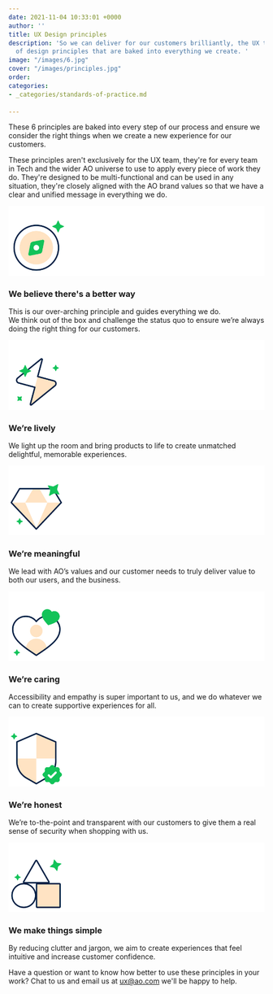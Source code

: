 ```yaml
---
date: 2021-11-04 10:33:01 +0000
author: ''
title: UX Design principles
description: 'So we can deliver for our customers brilliantly, the UX team has a set
  of design principles that are baked into everything we create. '
image: "/images/6.jpg"
cover: "/images/principles.jpg"
order: 
categories:
- _categories/standards-of-practice.md

---
```

These 6 principles are baked into every step of our process and ensure we consider the right things when we create a new experience for our customers.

These principles aren't exclusively for the UX team, they're for every team in Tech and the wider AO universe to use to apply every piece of work they do. They're designed to be multi-functional and can be used in any situation, they're closely aligned with the AO brand values so that we have a clear and unified message in everything we do.

![](/images/compass_large_2.jpg)

### We believe there's a better way

This is our over-arching principle and guides everything we do.  
We think out of the box and challenge the status quo to ensure we’re always doing the right thing for our customers.

![](/images/lively_large_2.jpg)

### We’re lively

We light up the room and bring products to life to create unmatched delightful, memorable experiences.

![](/images/meaningful_large_2.jpg)

### We’re meaningful

We lead with AO’s values and our customer needs to truly deliver value to both our users, and the business.

![](/images/caring_large_2.jpg)

### We’re caring

Accessibility and empathy is super important to us, and we do whatever we can to create supportive experiences for all.

![](/images/honest_large_2.jpg)

### We’re honest

We’re to-the-point and transparent with our customers to give them a real sense of security when shopping with us.

![](/images/simple_2.jpg)

### We make things simple

By reducing clutter and jargon, we aim to create experiences that feel intuitive and increase customer confidence.

Have a question or want to know how better to use these principles in your work? Chat to us and email us at [ux@ao.com](ux@ao.com) we'll be happy to help.